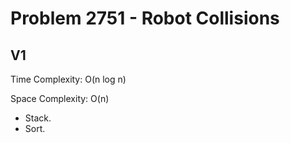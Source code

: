 # Problem 2751 - Robot Collisions

## V1

Time Complexity: O(n log n)

Space Complexity: O(n)

- Stack.
- Sort.
